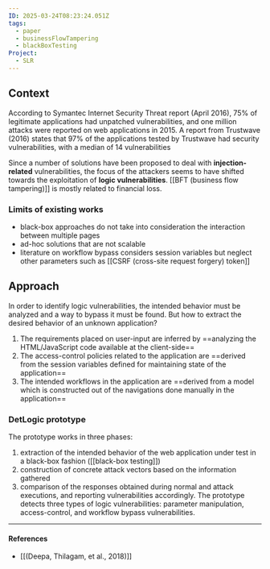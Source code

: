```yaml
---
ID: 2025-03-24T08:23:24.051Z
tags:
  - paper
  - businessFlowTampering
  - blackBoxTesting
Project:
  - SLR
---
```

## Context

According to Symantec Internet Security Threat report (April 2016), 75% of legitimate applications had unpatched vulnerabilities, and one million attacks were reported on web applications in 2015. A report from Trustwave (2016) states that 97% of the applications tested by Trustwave had security vulnerabilities, with a median of 14 vulnerabilities

Since a number of solutions have been proposed to deal with **injection-related** vulnerabilities, the focus of the attackers seems to have shifted towards the exploitation of **logic vulnerabilities**. [[BFT (business flow tampering)]] is mostly related to financial loss.

### Limits of existing works

- black-box approaches do not take into consideration the interaction between multiple pages
- ad-hoc solutions that are not scalable
- literature on workflow bypass considers session variables but neglect other parameters such as [[CSRF (cross-site request forgery) token]]
## Approach

In order to identify logic vulnerabilities, the intended behavior must be analyzed and a way to bypass it must be found. But how to extract the desired behavior of an unknown application?
1. The requirements placed on user-input are inferred by ==analyzing the HTML/JavaScript code available at the client-side==
2. The access-control policies related to the application are ==derived from the session variables defined for maintaining state of the application==
3. The intended workflows in the application are ==derived from a model which is constructed out of the navigations done manually in the application==

### DetLogic prototype

The prototype works in three phases:
1. extraction of the intended behavior of the web application under test in a black-box fashion ([[black-box testing]])
2. construction of concrete attack vectors based on the information gathered
3. comparison of the responses obtained during normal and attack executions, and reporting vulnerabilities accordingly. The prototype detects three types of logic vulnerabilities: parameter manipulation, access-control, and workflow bypass vulnerabilities.


---
#### References
- [[(Deepa, Thilagam, et al., 2018)]]

